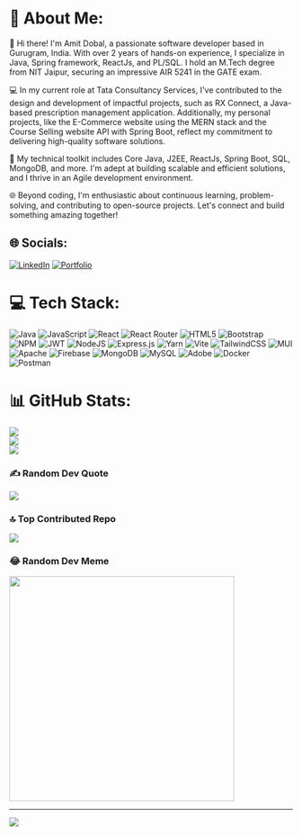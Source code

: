 # 💫 About Me:
👋 Hi there! I'm Amit Dobal, a passionate software developer based in Gurugram, India. With over 2 years of hands-on experience, I specialize in Java, Spring framework, ReactJs, and PL/SQL. I hold an M.Tech degree from NIT Jaipur, securing an impressive AIR 5241 in the GATE exam.

💻 In my current role at Tata Consultancy Services, I've contributed to the design and development of impactful projects, such as RX Connect, a Java-based prescription management application. Additionally, my personal projects, like the E-Commerce website using the MERN stack and the Course Selling website API with Spring Boot, reflect my commitment to delivering high-quality software solutions.

🚀 My technical toolkit includes Core Java, J2EE, ReactJs, Spring Boot, SQL, MongoDB, and more. I'm adept at building scalable and efficient solutions, and I thrive in an Agile development environment.

🌐 Beyond coding, I'm enthusiastic about continuous learning, problem-solving, and contributing to open-source projects. Let's connect and build something amazing together!


## 🌐 Socials:
[![LinkedIn](https://img.shields.io/badge/LinkedIn-%230077B5.svg?logo=linkedin&logoColor=white)](https://linkedin.com/in/https://www.linkedin.com/in/amit-singh-dobal/) 
[![Portfolio](https://static-00.iconduck.com/assets.00/adobe-portfolio-icon-256x256-e17ixwne.png)](https://amit-dobal.netlify.app/) 

# 💻 Tech Stack:
![Java](https://img.shields.io/badge/java-%23ED8B00.svg?style=plastic&logo=openjdk&logoColor=white) ![JavaScript](https://img.shields.io/badge/javascript-%23323330.svg?style=plastic&logo=javascript&logoColor=%23F7DF1E) ![React](https://img.shields.io/badge/react-%2320232a.svg?style=plastic&logo=react&logoColor=%2361DAFB) ![React Router](https://img.shields.io/badge/React_Router-CA4245?style=plastic&logo=react-router&logoColor=white) ![HTML5](https://img.shields.io/badge/html5-%23E34F26.svg?style=plastic&logo=html5&logoColor=white) ![Bootstrap](https://img.shields.io/badge/bootstrap-%238511FA.svg?style=plastic&logo=bootstrap&logoColor=white) ![NPM](https://img.shields.io/badge/NPM-%23CB3837.svg?style=plastic&logo=npm&logoColor=white) ![JWT](https://img.shields.io/badge/JWT-black?style=plastic&logo=JSON%20web%20tokens) ![NodeJS](https://img.shields.io/badge/node.js-6DA55F?style=plastic&logo=node.js&logoColor=white) ![Express.js](https://img.shields.io/badge/express.js-%23404d59.svg?style=plastic&logo=express&logoColor=%2361DAFB) ![Yarn](https://img.shields.io/badge/yarn-%232C8EBB.svg?style=plastic&logo=yarn&logoColor=white) ![Vite](https://img.shields.io/badge/vite-%23646CFF.svg?style=plastic&logo=vite&logoColor=white) ![TailwindCSS](https://img.shields.io/badge/tailwindcss-%2338B2AC.svg?style=plastic&logo=tailwind-css&logoColor=white) ![MUI](https://img.shields.io/badge/MUI-%230081CB.svg?style=plastic&logo=mui&logoColor=white) ![Apache](https://img.shields.io/badge/apache-%23D42029.svg?style=plastic&logo=apache&logoColor=white) ![Firebase](https://img.shields.io/badge/Firebase-039BE5?style=plastic&logo=Firebase&logoColor=white) ![MongoDB](https://img.shields.io/badge/MongoDB-%234ea94b.svg?style=plastic&logo=mongodb&logoColor=white) ![MySQL](https://img.shields.io/badge/mysql-%2300000f.svg?style=plastic&logo=mysql&logoColor=white) ![Adobe](https://img.shields.io/badge/adobe-%23FF0000.svg?style=plastic&logo=adobe&logoColor=white) ![Docker](https://img.shields.io/badge/docker-%230db7ed.svg?style=plastic&logo=docker&logoColor=white) ![Postman](https://img.shields.io/badge/Postman-FF6C37?style=plastic&logo=postman&logoColor=white)
# 📊 GitHub Stats:
![](https://github-readme-stats.vercel.app/api?username=amitdobal&theme=dracula&hide_border=true&include_all_commits=true&count_private=true)<br/>
![](https://github-readme-streak-stats.herokuapp.com/?user=amitdobal&theme=dracula&hide_border=true)<br/>
![](https://github-readme-stats.vercel.app/api/top-langs/?username=amitdobal&theme=dracula&hide_border=true&include_all_commits=true&count_private=true&layout=compact)

### ✍️ Random Dev Quote
![](https://quotes-github-readme.vercel.app/api?type=horizontal&theme=dark)

### 🔝 Top Contributed Repo
![](https://github-contributor-stats.vercel.app/api?username=amitdobal&limit=5&theme=dark_dimmed&combine_all_yearly_contributions=true)

### 😂 Random Dev Meme
<img src='https://randommeme-five.vercel.app/' style="height: 400px;"/>

---
[![](https://visitcount.itsvg.in/api?id=amitdobal&icon=8&color=11)](https://visitcount.itsvg.in)

<!-- Proudly created with GPRM ( https://gprm.itsvg.in ) -->
